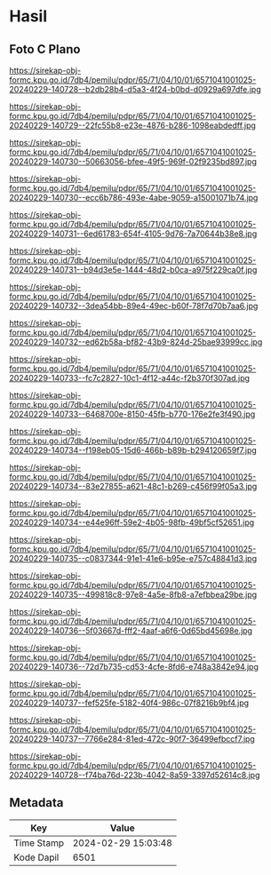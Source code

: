 # Hasil

## Foto C Plano

https://sirekap-obj-formc.kpu.go.id/7db4/pemilu/pdpr/65/71/04/10/01/6571041001025-20240229-140728--b2db28b4-d5a3-4f24-b0bd-d0929a697dfe.jpg

https://sirekap-obj-formc.kpu.go.id/7db4/pemilu/pdpr/65/71/04/10/01/6571041001025-20240229-140729--22fc55b8-e23e-4876-b286-1098eabdedff.jpg

https://sirekap-obj-formc.kpu.go.id/7db4/pemilu/pdpr/65/71/04/10/01/6571041001025-20240229-140730--50663056-bfee-49f5-969f-02f9235bd897.jpg

https://sirekap-obj-formc.kpu.go.id/7db4/pemilu/pdpr/65/71/04/10/01/6571041001025-20240229-140730--ecc6b786-493e-4abe-9059-a15001071b74.jpg

https://sirekap-obj-formc.kpu.go.id/7db4/pemilu/pdpr/65/71/04/10/01/6571041001025-20240229-140731--6ed61783-654f-4105-9d76-7a70644b38e8.jpg

https://sirekap-obj-formc.kpu.go.id/7db4/pemilu/pdpr/65/71/04/10/01/6571041001025-20240229-140731--b94d3e5e-1444-48d2-b0ca-a975f229ca0f.jpg

https://sirekap-obj-formc.kpu.go.id/7db4/pemilu/pdpr/65/71/04/10/01/6571041001025-20240229-140732--3dea54bb-89e4-49ec-b60f-78f7d70b7aa6.jpg

https://sirekap-obj-formc.kpu.go.id/7db4/pemilu/pdpr/65/71/04/10/01/6571041001025-20240229-140732--ed62b58a-bf82-43b9-824d-25bae93999cc.jpg

https://sirekap-obj-formc.kpu.go.id/7db4/pemilu/pdpr/65/71/04/10/01/6571041001025-20240229-140733--fc7c2827-10c1-4f12-a44c-f2b370f307ad.jpg

https://sirekap-obj-formc.kpu.go.id/7db4/pemilu/pdpr/65/71/04/10/01/6571041001025-20240229-140733--6468700e-8150-45fb-b770-176e2fe3f490.jpg

https://sirekap-obj-formc.kpu.go.id/7db4/pemilu/pdpr/65/71/04/10/01/6571041001025-20240229-140734--f198eb05-15d6-466b-b89b-b294120659f7.jpg

https://sirekap-obj-formc.kpu.go.id/7db4/pemilu/pdpr/65/71/04/10/01/6571041001025-20240229-140734--83e27855-a621-48c1-b269-c456f99f05a3.jpg

https://sirekap-obj-formc.kpu.go.id/7db4/pemilu/pdpr/65/71/04/10/01/6571041001025-20240229-140734--e44e96ff-59e2-4b05-98fb-49bf5cf52651.jpg

https://sirekap-obj-formc.kpu.go.id/7db4/pemilu/pdpr/65/71/04/10/01/6571041001025-20240229-140735--c0837344-91e1-41e6-b95e-e757c48841d3.jpg

https://sirekap-obj-formc.kpu.go.id/7db4/pemilu/pdpr/65/71/04/10/01/6571041001025-20240229-140735--499818c8-97e8-4a5e-8fb8-a7efbbea29be.jpg

https://sirekap-obj-formc.kpu.go.id/7db4/pemilu/pdpr/65/71/04/10/01/6571041001025-20240229-140736--5f03667d-fff2-4aaf-a6f6-0d65bd45698e.jpg

https://sirekap-obj-formc.kpu.go.id/7db4/pemilu/pdpr/65/71/04/10/01/6571041001025-20240229-140736--72d7b735-cd53-4cfe-8fd6-e748a3842e94.jpg

https://sirekap-obj-formc.kpu.go.id/7db4/pemilu/pdpr/65/71/04/10/01/6571041001025-20240229-140737--fef525fe-5182-40f4-986c-07f8216b9bf4.jpg

https://sirekap-obj-formc.kpu.go.id/7db4/pemilu/pdpr/65/71/04/10/01/6571041001025-20240229-140737--7766e284-81ed-472c-90f7-36499efbccf7.jpg

https://sirekap-obj-formc.kpu.go.id/7db4/pemilu/pdpr/65/71/04/10/01/6571041001025-20240229-140728--f74ba76d-223b-4042-8a59-3397d52614c8.jpg


## Metadata

| Key        | Value               |
| ---------- | ------------------- |
| Time Stamp | 2024-02-29 15:03:48 |
| Kode Dapil | 6501                |



